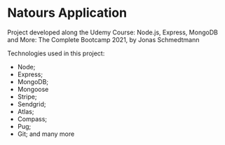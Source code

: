 # Natours Application

Project developed along the Udemy Course: Node.js, Express, MongoDB and More: The Complete Bootcamp 2021, by Jonas Schmedtmann

Technologies used in this project:

- Node;
- Express;
- MongoDB;
- Mongoose
- Stripe;
- Sendgrid;
- Atlas;
- Compass;
- Pug;
- Git;
  and many more
